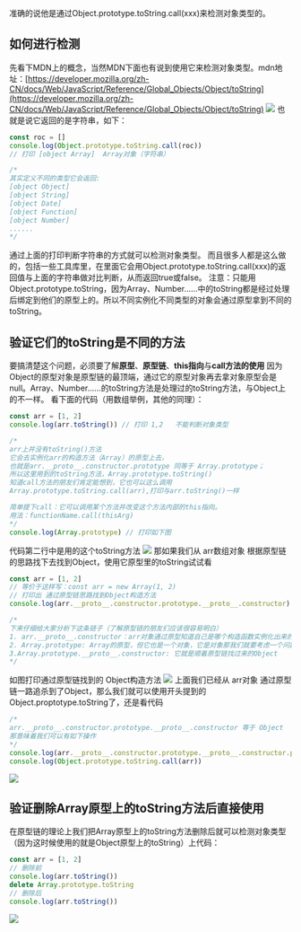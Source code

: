 准确的说他是通过Object.prototype.toString.call(xxx)来检测对象类型的。
## 如何进行检测
先看下MDN上的概念，当然MDN下面也有说到使用它来检测对象类型。mdn地址：[https://developer.mozilla.org/zh-CN/docs/Web/JavaScript/Reference/Global_Objects/Object/toString](https://developer.mozilla.org/zh-CN/docs/Web/JavaScript/Reference/Global_Objects/Object/toString)
![](https://cdn.nlark.com/yuque/0/2021/png/2779910/1628841946240-1ca183b0-2e24-443e-a91b-a4dc982a8d5f.png#clientId=u0ad8a0d3-e754-4&from=paste&id=uc27ff9b8&originHeight=206&originWidth=730&originalType=url&ratio=1&rotation=0&showTitle=false&status=done&style=none&taskId=ud10f803c-1e1f-4c4c-b6f0-f6a5ae4ae74&title=)
也就是说它返回的是字符串，如下：
```javascript
const roc = []
console.log(Object.prototype.toString.call(roc))
// 打印 [object Array]  Array对象（字符串）

/*
其实定义不同的类型它会返回: 
[object Object]
[object String]
[object Date]
[object Function]
[object Number]
......
*/
```
通过上面的打印判断字符串的方式就可以检测对象类型。
而且很多人都是这么做的，包括一些工具库里，在里面它会用Object.prototype.toString.call(xxx)的返回值与上面的字符串做对比判断，从而返回true或false。
注意：只能用Object.prototype.toString，因为Array、Number……中的toString都是经过处理后绑定到他们的原型上的。所以不同实例化不同类型的对象会通过原型拿到不同的toString。
## 验证它们的toString是不同的方法
要搞清楚这个问题，必须要了解**原型**、**原型链**、**this指向**与**call方法的使用**
因为Object的原型对象是原型链的最顶端，通过它的原型对象再去拿对象原型会是null。Array、Number……的toString方法是处理过的toString方法，与Object上的不一样。
看下面的代码（用数组举例，其他的同理）：
```javascript
const arr = [1, 2]
console.log(arr.toString()) // 打印 1,2   不能判断对象类型

/*
arr上并没有toString()方法
它会去实例化arr的构造方法（Array）的原型上去，
也就是arr.__proto__.constructor.prototype 同等于 Array.prototype；
所以这里用到的toString方法，Array.prototype.toString()
知道call方法的朋友们肯定能想到，它也可以这么调用
Array.prototype.toString.call(arr),打印与arr.toString()一样

简单提下call：它可以调用某个方法并改变这个方法内部的this指向。
用法：functionName.call(thisArg)
*/
console.log(Array.prototype) // 打印如下图
```
代码第二行中是用的这个toString方法
![](https://cdn.nlark.com/yuque/0/2021/png/2779910/1628841946185-63885fce-d655-4c3e-94fd-a371218e1dd0.png#clientId=u0ad8a0d3-e754-4&from=paste&id=u3d316f5d&originHeight=560&originWidth=467&originalType=url&ratio=1&rotation=0&showTitle=false&status=done&style=none&taskId=u9500f191-b873-4bda-aa66-d10b7c02925&title=)
那如果我们从 arr数组对象 根据原型链的思路找下去找到Object，使用它原型里的toString试试看
```javascript
const arr = [1, 2]
// 等价于这样写：const arr = new Array(1, 2)
// 打印出 通过原型链思路找到Object构造方法
console.log(arr.__proto__.constructor.prototype.__proto__.constructor)

/*
下来仔细给大家分析下这条链子（了解原型链的朋友们应该很容易明白）
1. arr.__proto__.constructor：arr对象通过原型知道自己是哪个构造函数实例化出来的，就是Array，到第二步我们用Array替换arr.__proto__.constructor
2. Array.prototype: Array的原型，但它也是一个对象，它是对象那我们就要考虑一个问题，它是谁实例化出来的呢？是的，通过它的原型Array.prototype.__proto__就能知道它是Object实例化出来的。
3.Array.prototype.__proto__.constructor: 它就是顺着原型链找过来的Object
*/
```
如图打印通过原型链找到的 Object构造方法
![](https://cdn.nlark.com/yuque/0/2021/png/2779910/1628841946313-72f577e5-9939-484e-9820-12776e37d964.png#clientId=u0ad8a0d3-e754-4&from=paste&id=u81d626ef&originHeight=67&originWidth=294&originalType=url&ratio=1&rotation=0&showTitle=false&status=done&style=none&taskId=u962fceb9-3bd6-4651-93ee-a51a985fb98&title=)
上面我们已经从 arr对象 通过原型链一路追杀到了Object，那么我们就可以使用开头提到的Object.proptotype.toString了，还是看代码
```javascript
/*
arr.__proto__.constructor.prototype.__proto__.constructor 等于 Object
那意味着我们可以有如下操作
*/
console.log(arr.__proto__.constructor.prototype.__proto__.constructor.prototype.toString.call(arr))
console.log(Object.prototype.toString.call(arr))
```
![](https://cdn.nlark.com/yuque/0/2021/png/2779910/1628841946268-30765bec-1213-4d88-81b6-1c89965426db.png#clientId=u0ad8a0d3-e754-4&from=paste&id=ue0403f3e&originHeight=160&originWidth=859&originalType=url&ratio=1&rotation=0&showTitle=false&status=done&style=none&taskId=u029ce398-f222-4abf-9b32-b11b5c805dd&title=)
## 验证删除Array原型上的toString方法后直接使用
在原型链的理论上我们把Array原型上的toString方法删除后就可以检测对象类型（因为这时候使用的就是Object原型上的toString）上代码：
```javascript
const arr = [1, 2]
// 删除前
console.log(arr.toString())
delete Array.prototype.toString
// 删除后
console.log(arr.toString())
```
![](https://cdn.nlark.com/yuque/0/2021/png/2779910/1628841946431-11601fac-b863-440d-9ae7-abc5912ca526.png#clientId=u0ad8a0d3-e754-4&from=paste&id=uea3a80b2&originHeight=223&originWidth=305&originalType=url&ratio=1&rotation=0&showTitle=false&status=done&style=none&taskId=u75587746-c93f-4d1e-a638-44eae1a6920&title=)
